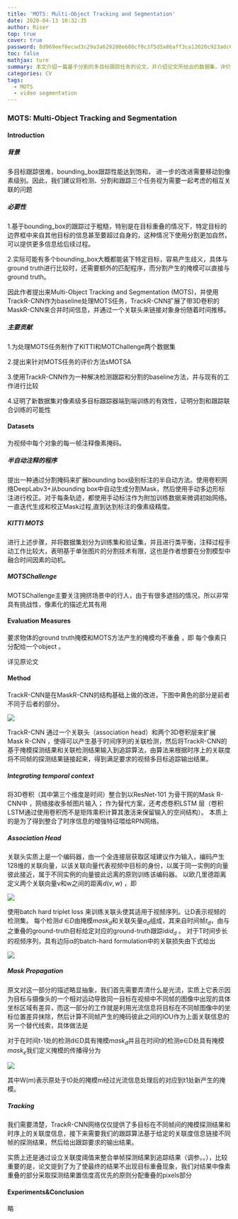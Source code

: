 ```yaml
---
title: 'MOTS: Multi-Object Tracking and Segmentation'
date: 2020-04-13 10:32:35
author: Riser
top: true
cover: true
password: 8d969eef6ecad3c29a3a629280e686cf0c3f5d5a86aff3ca12020c923adc6c92
toc: false
mathjax: ture
summary: 本文介绍一篇基于分割的多目标跟踪任务的论文，并介绍论文所给出的数据集，评价指标和基线方法
categories: CV
tags:
  - MOTS
  - video segmentation
---
```


### MOTS: Multi-Object Tracking and Segmentation

#### Introduction

##### 背景

多目标跟踪很难，bounding_box跟踪性能达到饱和， 进一步的改进需要移动到像素级别。因此，我们建议将检测、分割和跟踪三个任务视为需要一起考虑的相互关联的问题 

##### 必要性

1.基于bounding_box的跟踪过于粗糙，特别是在目标重叠的情况下，特定目标的边界框中来自其他目标的信息甚至要超过自身的，这种情况下使用分割更加自然，可以提供更多信息给后续过程。

2.实际可能有多个bounding_box大概都能装下特定目标，容易产生歧义，具体与ground truth进行比较时，还需要额外的匹配程序，而分割产生的掩模可以直接与ground truth。

因此作者提出来Multi-Object Tracking and Segmentation (MOTS)，并使用TrackR-CNN作为baseline处理MOTS任务，TrackR-CNN扩展了带3D卷积的MaskR-CNN来合并时间信息，并通过一个关联头来链接对象身份随着时间推移。

##### 主要贡献

1.为处理MOTS任务制作了KITTI和MOTChallenge两个数据集

2.提出来针对MOTS任务的评价方法sMOTSA

3.使用TrackR-CNN作为一种解决检测跟踪和分割的baseline方法，并与现有的工作进行比较

4.证明了新数据集对像素级多目标跟踪器端到端训练的有效性，证明分割和跟踪联合训练的可能性

#### Datasets

 为视频中每个对象的每一帧注释像素掩码。

##### 半自动注释的程序 

提出一种通过分割掩码来扩展bounding box级别标注的半自动方法。使用卷积网络DeepLabv3+从bounding box中自动生成分割Mask，然后使用手动多边形标注进行校正。对于每条轨迹，都使用手动标注作为附加训练数据来微调初始网络。一直迭代生成和校正Mask过程,直到达到标注的像素级精度。

##### KITTI MOTS

进行上述步骤，并将数据集划分为训练集和验证集，并且进行类平衡，注释过程手动工作比较大，表明基于单张图片的分割技术有限，这也是作者想要在分割模型中融合时间因素的动机。

##### MOTSChallenge

 MOTSChallenge主要关注拥挤场景中的行人，由于有很多遮挡的情况，所以非常具有挑战性，像素化的描述尤其有用 

#### Evaluation Measures

 要求物体的ground truth掩模和MOTS方法产生的掩模均不重叠 ，即 每个像素只分配给一个object 。

详见原论文

#### Method

TrackR-CNN是在MaskR-CNN的结构基础上做的改进，下图中黄色的部分是前者不同于后者的部分。

![](https://gitee.com//Riser_Wu/images/raw/master/img/20200402144017.png)

TrackR-CNN 通过一个关联头（association head）和两个3D卷积层来扩展Mask R-CNN ，使得可以产生基于时间序列的关联检测，然后将TrackR-CNN的基于掩模探测结果和关联检测结果输入到追踪算法，由算法来根据时序上的关联度将不同帧的探测结果链接起来，得到满足要求的视频多目标追踪输出结果。

##### Integrating temporal context

 将3D卷积（其中第三个维度是时间）整合到以ResNet-101 为骨干网的Mask R-CNN中 ，网络接收多帧图片输入；  作为替代方案，还考虑卷积LSTM 层（卷积LSTM通过使用卷积而不是矩阵乘积计算其激活来保留输入的空间结构）。 本质上的是为了得到整合了时序信息的增强特征喂给RPN网络。

##### Association Head

关联头实质上是一个编码器，由一个全连接层获取区域建议作为输入，编码产生128维的关联向量，以该关联向量代表视频中目标的身份，以属于同一实例的向量彼此接近，属于不同实例的向量彼此远离的原则训练该编码器。  以欧几里德距离定义两个关联向量v和w之间的距离$d(v,w)$ ，即 

![](https://gitee.com//Riser_Wu/images/raw/master/img/20200402151258.png)

使用batch hard triplet loss 来训练关联头使其适用于视频序列。让D表示视频的检测集。 每个检测$d$ ∈$D$由掩模$mask_d$和关联矢量$a_d$组成，其来自时间帧$t_d$，由与之重叠的ground-truth目标给定对应的ground-truth跟踪id$id_d$ 。 对于T时间步长的视频序列，具有边际α的batch-hard formulation中的关联损失由下式给出 

![](https://gitee.com//Riser_Wu/images/raw/master/img/20200402151305.png)

##### Mask Propagation

原文对这一部分的描述略显抽象，我们首先需要弄清什么是光流，实质上它表示因为目标与摄像头的一个相对运动导致同一目标在视频中不同帧的图像中出现的具体坐标区域有差异，而这一部分的工作就是利用光流信息将目标在不同帧图像中的坐标位置差异抹除，然后计算不同帧产生的掩码彼此之间的IOU作为上面关联信息的另一个替代线索，具体做法是

对于在时间t-1处的检测d∈D具有掩模$mask_d$并且在时间t的检测e∈D处具有掩模$mask_e$我们定义掩模的传播得分为

![](https://gitee.com//Riser_Wu/images/raw/master/img/20200402152412.png)

其中W(m)表示原处于t0处的掩模m经过光流信息处理后的对应到t1处新产生的掩模。

##### Tracking

我们需要清楚，TrackR-CNN网络仅仅提供了多目标在不同帧间的掩模探测结果和时序上的关联度信息，接下来需要我们的跟踪算法基于给定的关联度信息链接不同帧的探测结果，然后给出跟踪要求的输出结果。

实质上还是通过设立关联度阈值来整合单帧探测结果到追踪结果（调参。。），比较重要的是，论文提到了为了使最终的结果不出现目标重叠现象，我们对结果中像素重叠的部分采取探测结果置信度高优先的原则分配重叠的pixels部分

#### Experiments&Conclusion

略